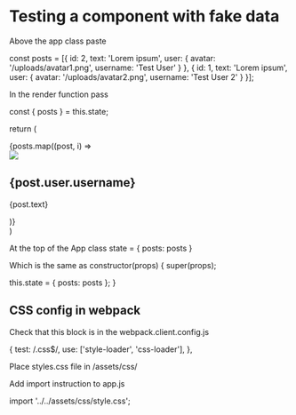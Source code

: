 # Testing a component with fake data

Above the app class paste

const posts = [{
  id: 2,
  text: 'Lorem ipsum',
  user: {
    avatar: '/uploads/avatar1.png',
    username: 'Test User'
  }
},
{
  id: 1,
  text: 'Lorem ipsum',
  user: {
    avatar: '/uploads/avatar2.png',
    username: 'Test User 2'
  }
}];

In the render function pass

const { posts } = this.state;

return (
  <div className="container">
    <div className="feed">
      {posts.map((post, i) => 
        <div key={post.id} className="post">
          <div className="header">
            <img src={post.user.avatar} />
            <h2>{post.user.username}</h2>
          </div>
          <p className="content">
            {post.text}
          </p>
        </div>
      )}
    </div>
  </div>
)

At the top of the App class
state = {
  posts: posts
}

Which is the same as 
constructor(props) {
  super(props);

  this.state = {
    posts: posts
  };
}

## CSS config in webpack

Check that this block is in the webpack.client.config.js

{
  test: /\.css$/,
  use: ['style-loader', 'css-loader'],
},

Place styles.css file in /assets/css/

Add import instruction to app.js

import '../../assets/css/style.css';

